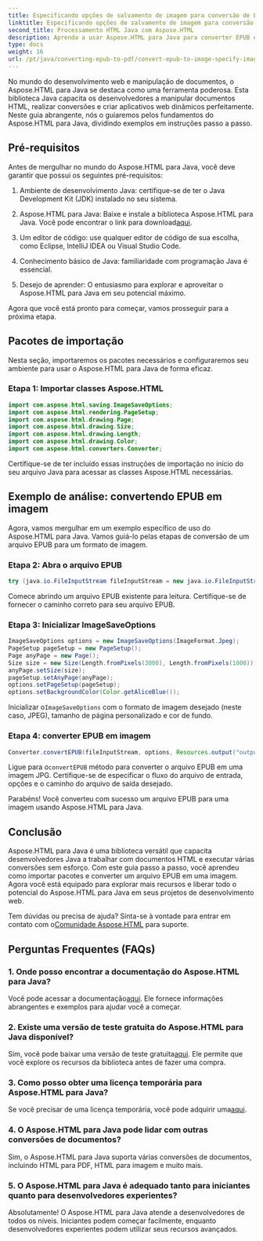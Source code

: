 ```yaml
---
title: Especificando opções de salvamento de imagem para conversão de EPUB em imagem
linktitle: Especificando opções de salvamento de imagem para conversão de EPUB em imagem
second_title: Processamento HTML Java com Aspose.HTML
description: Aprenda a usar Aspose.HTML para Java para converter EPUB em imagem e muito mais. Explore nosso guia passo a passo. #JavaDevelopment #WebDevelopment #DocumentConversion
type: docs
weight: 16
url: /pt/java/converting-epub-to-pdf/convert-epub-to-image-specify-image-save-options/
---
```


No mundo do desenvolvimento web e manipulação de documentos, o Aspose.HTML para Java se destaca como uma ferramenta poderosa. Esta biblioteca Java capacita os desenvolvedores a manipular documentos HTML, realizar conversões e criar aplicativos web dinâmicos perfeitamente. Neste guia abrangente, nós o guiaremos pelos fundamentos do Aspose.HTML para Java, dividindo exemplos em instruções passo a passo.

## Pré-requisitos

Antes de mergulhar no mundo do Aspose.HTML para Java, você deve garantir que possui os seguintes pré-requisitos:

1. Ambiente de desenvolvimento Java: certifique-se de ter o Java Development Kit (JDK) instalado no seu sistema.

2. Aspose.HTML para Java: Baixe e instale a biblioteca Aspose.HTML para Java. Você pode encontrar o link para download[aqui](https://releases.aspose.com/html/java/).

3. Um editor de código: use qualquer editor de código de sua escolha, como Eclipse, IntelliJ IDEA ou Visual Studio Code.

4. Conhecimento básico de Java: familiaridade com programação Java é essencial.

5. Desejo de aprender: O entusiasmo para explorar e aproveitar o Aspose.HTML para Java em seu potencial máximo.

Agora que você está pronto para começar, vamos prosseguir para a próxima etapa.

## Pacotes de importação

Nesta seção, importaremos os pacotes necessários e configuraremos seu ambiente para usar o Aspose.HTML para Java de forma eficaz. 

### Etapa 1: Importar classes Aspose.HTML

```java
import com.aspose.html.saving.ImageSaveOptions;
import com.aspose.html.rendering.PageSetup;
import com.aspose.html.drawing.Page;
import com.aspose.html.drawing.Size;
import com.aspose.html.drawing.Length;
import com.aspose.html.drawing.Color;
import com.aspose.html.converters.Converter;
```

Certifique-se de ter incluído essas instruções de importação no início do seu arquivo Java para acessar as classes Aspose.HTML necessárias.

## Exemplo de análise: convertendo EPUB em imagem

Agora, vamos mergulhar em um exemplo específico de uso do Aspose.HTML para Java. Vamos guiá-lo pelas etapas de conversão de um arquivo EPUB para um formato de imagem.

### Etapa 2: Abra o arquivo EPUB

```java
try (java.io.FileInputStream fileInputStream = new java.io.FileInputStream(Resources.input("input.epub"))) {
```

Comece abrindo um arquivo EPUB existente para leitura. Certifique-se de fornecer o caminho correto para seu arquivo EPUB.

### Etapa 3: Inicializar ImageSaveOptions

```java
ImageSaveOptions options = new ImageSaveOptions(ImageFormat.Jpeg);
PageSetup pageSetup = new PageSetup();
Page anyPage = new Page();
Size size = new Size(Length.fromPixels(3000), Length.fromPixels(1000));
anyPage.setSize(size);
pageSetup.setAnyPage(anyPage);
options.setPageSetup(pageSetup);
options.setBackgroundColor(Color.getAliceBlue());
```

 Inicializar o`ImageSaveOptions` com o formato de imagem desejado (neste caso, JPEG), tamanho de página personalizado e cor de fundo.

### Etapa 4: converter EPUB em imagem

```java
Converter.convertEPUB(fileInputStream, options, Resources.output("output.jpg"));
```

 Ligue para o`convertEPUB` método para converter o arquivo EPUB em uma imagem JPG. Certifique-se de especificar o fluxo do arquivo de entrada, opções e o caminho do arquivo de saída desejado.

Parabéns! Você converteu com sucesso um arquivo EPUB para uma imagem usando Aspose.HTML para Java.

## Conclusão

Aspose.HTML para Java é uma biblioteca versátil que capacita desenvolvedores Java a trabalhar com documentos HTML e executar várias conversões sem esforço. Com este guia passo a passo, você aprendeu como importar pacotes e converter um arquivo EPUB em uma imagem. Agora você está equipado para explorar mais recursos e liberar todo o potencial do Aspose.HTML para Java em seus projetos de desenvolvimento web.

 Tem dúvidas ou precisa de ajuda? Sinta-se à vontade para entrar em contato com o[Comunidade Aspose.HTML](https://forum.aspose.com/) para suporte.

## Perguntas Frequentes (FAQs)

### 1. Onde posso encontrar a documentação do Aspose.HTML para Java?

 Você pode acessar a documentação[aqui](https://reference.aspose.com/html/java/). Ele fornece informações abrangentes e exemplos para ajudar você a começar.

### 2. Existe uma versão de teste gratuita do Aspose.HTML para Java disponível?

 Sim, você pode baixar uma versão de teste gratuita[aqui](https://releases.aspose.com/). Ele permite que você explore os recursos da biblioteca antes de fazer uma compra.

### 3. Como posso obter uma licença temporária para Aspose.HTML para Java?

 Se você precisar de uma licença temporária, você pode adquirir uma[aqui](https://purchase.aspose.com/temporary-license/).

### 4. O Aspose.HTML para Java pode lidar com outras conversões de documentos?

Sim, o Aspose.HTML para Java suporta várias conversões de documentos, incluindo HTML para PDF, HTML para imagem e muito mais.

### 5. O Aspose.HTML para Java é adequado tanto para iniciantes quanto para desenvolvedores experientes?

Absolutamente! O Aspose.HTML para Java atende a desenvolvedores de todos os níveis. Iniciantes podem começar facilmente, enquanto desenvolvedores experientes podem utilizar seus recursos avançados.